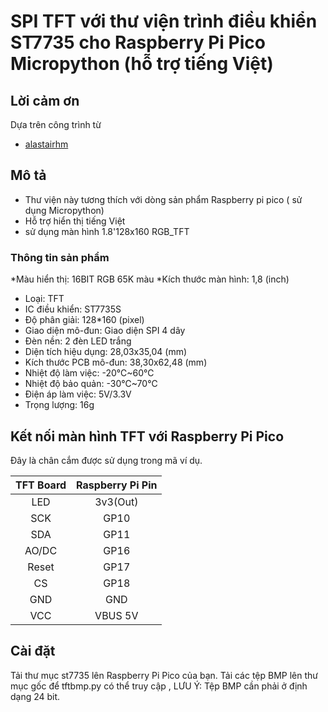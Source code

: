 # SPI TFT với thư viện trình điều khiển ST7735 cho Raspberry Pi Pico Micropython (hỗ trợ tiếng Việt)

## Lời cảm ơn
Dựa trên công trình từ

* [alastairhm](https://github.com/alastairhm)

## Mô tả

* Thư viện này tương thích với dòng sản phẩm Raspberry pi pico ( sử dụng Micropython)
* Hỗ trợ hiển thị tiếng Việt
* sử dụng màn hình 1.8'128x160 RGB_TFT


### Thông tin sản phẩm

*Màu hiển thị: 16BIT RGB 65K màu
*Kích thước màn hình: 1,8 (inch)
* Loại: TFT
* IC điều khiển: ST7735S
* Độ phân giải: 128*160 (pixel)
* Giao diện mô-đun: Giao diện SPI 4 dây
* Đèn nền: 2 đèn LED trắng
* Diện tích hiệu dụng: 28,03x35,04 (mm)
* Kích thước PCB mô-đun: 38,30x62,48 (mm)
* Nhiệt độ làm việc: -20℃~60℃
* Nhiệt độ bảo quản: -30℃~70℃
* Điện áp làm việc: 5V/3.3V
* Trọng lượng: 16g

## Kết nối màn hình TFT với Raspberry Pi Pico

Đây là chân cắm được sử dụng trong mã ví dụ.

| TFT Board | Raspberry Pi Pin |
|:--------:|:-------------:|
| LED | 3v3(Out)|
| SCK | GP10 |
| SDA | GP11 |
| AO/DC | GP16 |
| Reset | GP17 |
| CS | GP18 |
| GND | GND |
| VCC | VBUS 5V |

## Cài đặt
Tải thư mục st7735 lên Raspberry Pi Pico của bạn.
Tải các tệp BMP lên thư mục gốc để tftbmp.py có thể truy cập ,
LƯU Ý: Tệp BMP cần phải ở định dạng 24 bit. 
